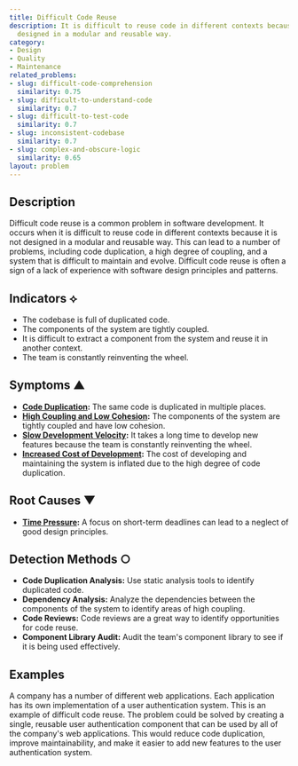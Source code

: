 ```yaml
---
title: Difficult Code Reuse
description: It is difficult to reuse code in different contexts because it is not
  designed in a modular and reusable way.
category:
- Design
- Quality
- Maintenance
related_problems:
- slug: difficult-code-comprehension
  similarity: 0.75
- slug: difficult-to-understand-code
  similarity: 0.7
- slug: difficult-to-test-code
  similarity: 0.7
- slug: inconsistent-codebase
  similarity: 0.7
- slug: complex-and-obscure-logic
  similarity: 0.65
layout: problem
---
```


## Description
Difficult code reuse is a common problem in software development. It occurs when it is difficult to reuse code in different contexts because it is not designed in a modular and reusable way. This can lead to a number of problems, including code duplication, a high degree of coupling, and a system that is difficult to maintain and evolve. Difficult code reuse is often a sign of a lack of experience with software design principles and patterns.

## Indicators ⟡
- The codebase is full of duplicated code.
- The components of the system are tightly coupled.
- It is difficult to extract a component from the system and reuse it in another context.
- The team is constantly reinventing the wheel.

## Symptoms ▲
- **[Code Duplication](code-duplication.md):** The same code is duplicated in multiple places.
- **[High Coupling and Low Cohesion](high-coupling-low-cohesion.md):** The components of the system are tightly coupled and have low cohesion.
- **[Slow Development Velocity](slow-development-velocity.md):** It takes a long time to develop new features because the team is constantly reinventing the wheel.
- **[Increased Cost of Development](increased-cost-of-development.md):** The cost of developing and maintaining the system is inflated due to the high degree of code duplication.

## Root Causes ▼



- **[Time Pressure](time-pressure.md):** A focus on short-term deadlines can lead to a neglect of good design principles.

## Detection Methods ○
- **Code Duplication Analysis:** Use static analysis tools to identify duplicated code.
- **Dependency Analysis:** Analyze the dependencies between the components of the system to identify areas of high coupling.
- **Code Reviews:** Code reviews are a great way to identify opportunities for code reuse.
- **Component Library Audit:** Audit the team's component library to see if it is being used effectively.

## Examples
A company has a number of different web applications. Each application has its own implementation of a user authentication system. This is an example of difficult code reuse. The problem could be solved by creating a single, reusable user authentication component that can be used by all of the company's web applications. This would reduce code duplication, improve maintainability, and make it easier to add new features to the user authentication system.
